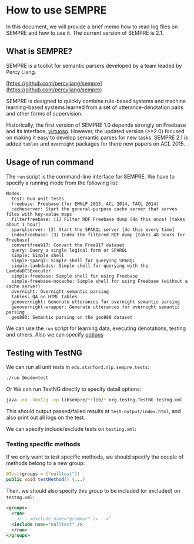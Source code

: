 # How to use SEMPRE

In this document, we will provide a brief memo how to read log files on SEMPRE and how to use it. The current version of SEMPRE is 2.1.

## What is SEMPRE?
SEMPRE is a toolkit for semantic parsers developed by a team leaded by Percy Liang.

[https://github.com/percyliang/sempre](https://github.com/percyliang/sempre)

SEMPRE is designed to quickly combine rule-based systems and machine learning-based systems learned from a set of utterance-denotation pairs and other forms of supervision.

Historically, the first version of SEMPRE 1.0 depends strongly on Freebase and its interface, [virtuoso](https://virtuoso.openlinksw.com). However, the updated version (>=2.0) focused on making it easy to develop semantic parses for new tasks. SEMPRE 2.1 is added `tables` and `overnight` packages for there new papers on ACL 2015.

## Usage of run command
The `run` script is the command-line interface for SEMPRE. We have to specify a running mode  from the following list:
```
Modes:
  test: Run unit tests
  freebase: Freebase (for EMNLP 2013, ACL 2014, TACL 2014)
  cacheserver: Start the general-purpose cache server that serves files with key-value maps
  filterfreebase: (1) Filter RDF Freebase dump (do this once) [takes about 1 hour]
  sparqlserver: (2) Start the SPARQL server [do this every time]
  indexfreebase: (3) Index the filtered RDF dump [takes 48 hours for Freebase]
  convertfree917: Convert the Free917 dataset
  query: Query a single logical form or SPARQL
  simple: Simple shell
  simple-sparql: Simple shell for querying SPARQL
  simple-lambdadcs: Simple shell for querying with the LambdaDCSExecutor
  simple-freebase: Simple shell for using Freebase
  simple-freebase-nocache: Simple shell for using Freebase (without a cache server)
  overnight: Overnight semantic parsing
  tables: QA on HTML tables
  genovernight: Generate utterances for overnight semantic parsing
  genovernight-wrapper: Generate utterances for overnight semantic parsing
  geo880: Semantic parsing on the geo880 dataset
```


We can use the `run` script for learning data, executing denotations, testing and others. Also we can specify [options](https://github.com/torotoki/howtouse-sempre/blob/master/RunningOptions.md)

## Testing with TestNG
We can run all unit tests in `edu.stanford.nlp.sempre.tests`:

```bash
./run @mode=test
```

Or We can run TestNG directly to specify detail options:
```bash
java -ea -Xmx12g -cp libsempre/*:lib/* org.testng.TestNG testng.xml
```

This should output passed/failed results at `test-output/index.html`, and also print out all logs on the test.

We can specify include/exclude tests on `testing.xml`:

### Testing specific methods
If we only want to test specific methods, we should specify the couple of methods belong to a new group:
```java
@Test(groups = {"nulltest"})
public void testMethod() {...}
```
Then, we should also specify this group to be included (or excluded) on `testng.xml`:
```xml
<groups>
  <run>
    <!-- <exclude name="grammar" /> -->`
  <include name="nulltest" />
  </run>
</groups>
```
